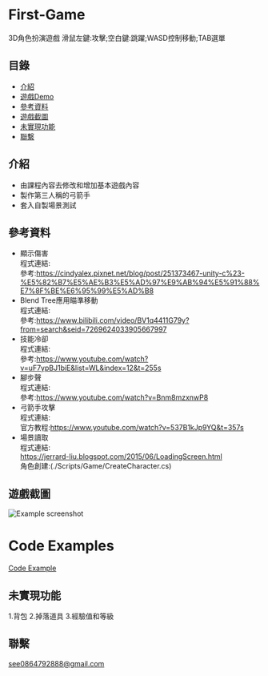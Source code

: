 # First-Game
3D角色扮演遊戲
滑鼠左鍵:攻擊;空白鍵:跳躍;WASD控制移動;TAB選單
## 目錄
* [介紹](#介紹)
* [遊戲Demo](#遊戲Demo)
* [參考資料](#參考資料)
* [遊戲截圖](#遊戲截圖)
* [未實現功能](#未實現功能)
* [聯繫](#聯繫)

## 介紹
* 由課程內容去修改和增加基本遊戲內容
* 製作第三人稱的弓箭手
* 套入自製場景測試
## 參考資料
* 顯示傷害<br />
程式連結:<br />
參考:https://cindyalex.pixnet.net/blog/post/251373467-unity-c%23-%E5%82%B7%E5%AE%B3%E5%AD%97%E9%AB%94%E5%91%88%E7%8F%BE%E6%95%99%E5%AD%B8<br />
* Blend Tree應用瞄準移動<br />
程式連結:<br />
參考:https://www.bilibili.com/video/BV1q4411G79y?from=search&seid=7269624033905667997<br />
* 技能冷卻<br />
程式連結:<br />
參考:https://www.youtube.com/watch?v=uF7ypBJ1biE&list=WL&index=12&t=255s<br />
* 腳步聲<br />
程式連結:<br />
參考:https://www.youtube.com/watch?v=Bnm8mzxnwP8<br />
* 弓箭手攻擊<br />
程式連結:<br />
官方教程:https://www.youtube.com/watch?v=537B1kJp9YQ&t=357s<br />
* 場景讀取<br />
程式連結:<br />
https://jerrard-liu.blogspot.com/2015/06/LoadingScreen.html<br />
角色創建:(./Scripts/Game/CreateCharacter.cs)

## 遊戲截圖
![Example screenshot](./遊戲畫面.png)

# Code Examples
[Code Example](./跑酷程式.pdf)
## 未實現功能
1.背包
2.掉落道具
3.經驗值和等級
## 聯繫
see0864792888@gmail.com
